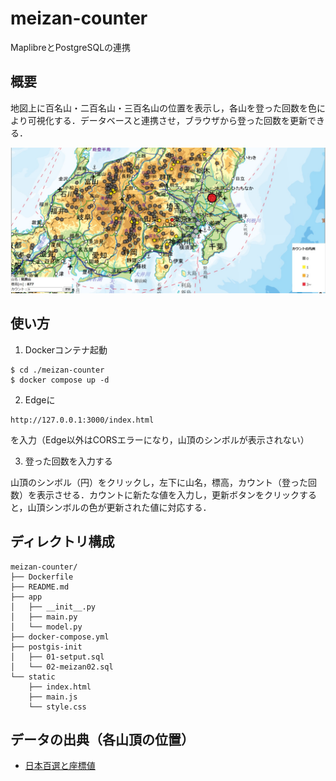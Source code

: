 # meizan-counter
MaplibreとPostgreSQLの連携

## 概要
地図上に百名山・二百名山・三百名山の位置を表示し，各山を登った回数を色により可視化する．データベースと連携させ，ブラウザから登った回数を更新できる．

![実際の](./img/スクリーンショット%202025-03-13%20165555.jpg)

## 使い方
1. Dockerコンテナ起動
```
$ cd ./meizan-counter
$ docker compose up -d
```
2. Edgeに
```
http://127.0.0.1:3000/index.html
```
を入力（Edge以外はCORSエラーになり，山頂のシンボルが表示されない）

3. 登った回数を入力する

山頂のシンボル（円）をクリックし，左下に山名，標高，カウント（登った回数）を表示させる．カウントに新たな値を入力し，更新ボタンをクリックすると，山頂シンボルの色が更新された値に対応する．

## ディレクトリ構成
```
meizan-counter/
├── Dockerfile
├── README.md
├── app
│   ├── __init__.py
│   ├── main.py
│   └── model.py
├── docker-compose.yml
├── postgis-init
│   ├── 01-setput.sql
│   └── 02-meizan02.sql
└── static
    ├── index.html
    ├── main.js
    └── style.css
```

## データの出典（各山頂の位置）
* [日本百選と座標値](https://100sen.cyber-ninja.jp/#website)